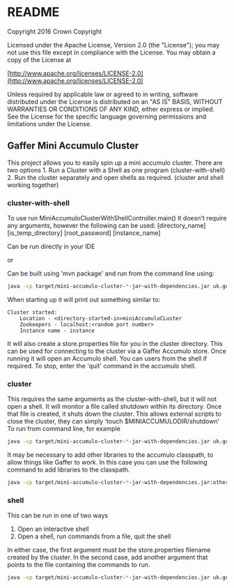 # README

Copyright 2016 Crown Copyright

Licensed under the Apache License, Version 2.0 \(the "License"\); you may not use this file except in compliance with the License. You may obtain a copy of the License at

[http://www.apache.org/licenses/LICENSE-2.0](http://www.apache.org/licenses/LICENSE-2.0)

Unless required by applicable law or agreed to in writing, software distributed under the License is distributed on an "AS IS" BASIS, WITHOUT WARRANTIES OR CONDITIONS OF ANY KIND, either express or implied. See the License for the specific language governing permissions and limitations under the License.

## Gaffer Mini Accumulo Cluster

This project allows you to easily spin up a mini accumulo cluster. There are two options 1. Run a Cluster with a Shell as one program \(cluster-with-shell\) 2. Run the cluster separately and open shells as required. \(cluster and shell working together\)

### cluster-with-shell

To use run MiniAccumuloClusterWithShellController.main\(\) It doesn't require any arguments, however the following can be used: \[directory\_name\] \[is\_temp\_directory\] \[root\_password\] \[instance\_name\]

Can be run directly in your IDE

or

Can be built using 'mvn package' and run from the command line using:

```bash
java -cp target/mini-accumulo-cluster-*-jar-with-dependencies.jar uk.gov.gchq.gaffer.miniaccumulocluster.MiniAccumuloClusterWithShellController
```

When starting up it will print out something similar to:

```text
Cluster started:
    Location - <directory-started-in>miniAccumuloCLuster
    Zookeepers - localhost:<random port number>
    Instance name - instance
```

It will also create a store.properties file for you in the cluster directory. This can be used for connecting to the cluster via a Gaffer Accumulo store. Once running it will open an Accumulo shell. You can users from the shell if required. To stop, enter the 'quit' command in the accumulo shell.

### cluster

This requires the same arguments as the cluster-with-shell, but it will not open a shell. It will monitor a file called shutdown within its directory. Once that file is created, it shuts down the cluster. This allows external scripts to close the cluster, they can simply 'touch $MINIACCUMULODIR/shutdown' To run from command line, for example

```bash
java -cp target/mini-accumulo-cluster-*-jar-with-dependencies.jar uk.gov.gchq.gaffer.miniaccumulocluster.MiniAccumuloClusterController ~/miniAccumuloCluster false password instance
```

It may be necessary to add other libraries to the accumulo classpath, to allow things like Gaffer to work. In this case you can use the following command to add libraries to the classpath.

```bash
java -cp target/mini-accumulo-cluster-*-jar-with-dependencies.jar:otherFile1.jar:otherFile2.jar uk.gov.gchq.gaffer.miniaccumulocluster.MiniAccumuloClusterController ~/miniAccumuloCluster false password instance
```

### shell

This can be run in one of two ways

1. Open an interactive shell
2. Open a shell, run commands from a file, quit the shell

In either case, the first argument must be the store.properties filename created by the cluster. In the second case, add another argument that points to the file containing the commands to run.

```bash
java -cp target/mini-accumulo-cluster-*-jar-with-dependencies.jar uk.gov.gchq.gaffer.miniaccumulocluster.MiniAccumuloShellController ~/miniAccumuloCluster/store.properties
```

